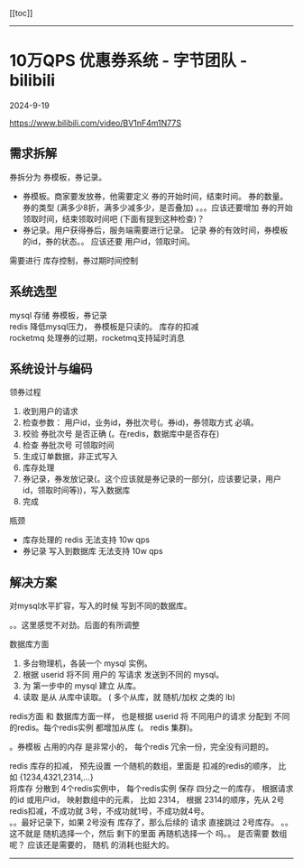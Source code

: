 [[toc]]


---


# 10万QPS 优惠券系统 - 字节团队 - bilibili

2024-9-19

https://www.bilibili.com/video/BV1nF4m1N77S

## 需求拆解

券拆分为 券模板，券记录。

- 券模板。商家要发放券，他需要定义 券的开始时间，结束时间。 券的数量。 券的类型 (满多少8折，满多少减多少，是否叠加)  。。。应该还要增加 券的开始领取时间，结束领取时间吧 (下面有提到这种检查)？
- 券记录。用户获得券后，服务端需要进行记录。 记录 券的有效时间，券模板的id，券的状态。。 应该还要 用户id，领取时间。

需要进行 库存控制，券过期时间控制

## 系统选型

mysql 存储 券模板，券记录  
redis 降低mysql压力， 券模板是只读的。 库存的扣减  
rocketmq 处理券的过期，rocketmq支持延时消息


## 系统设计与编码

领券过程
1. 收到用户的请求
2. 检查参数： 用户id，业务id，券批次号(。券id)，券领取方式 必填。
3. 校验 券批次号 是否正确 (。在redis，数据库中是否存在)
4. 检查 券批次号 可领取时间
5. 生成订单数据，非正式写入
6. 库存处理
7. 券记录，券发放记录(。这个应该就是券记录的一部分(，应该要记录，用户id，领取时间等))，写入数据库
8. 完成

瓶颈
- 库存处理的 redis 无法支持 10w qps
- 券记录 写入到数据库 无法支持 10w qps


## 解决方案

对mysql水平扩容，写入的时候 写到不同的数据库。  

。。这里感觉不对劲。后面的有所调整

数据库方面
1. 多台物理机，各装一个 mysql 实例。  
2. 根据 userid 将不同 用户的 写请求 发送到不同的 mysql。
3. 为 第一步中的 mysql 建立 从库。
4. 读取 是从 从库中读取。 ( 多个从库，就 随机/加权 之类的 lb)

redis方面 和 数据库方面一样， 也是根据 userid 将 不同用户的请求 分配到 不同的redis。每个redis实例 都增加从库 (。 redis 集群)。

。券模板 占用的内存 是非常小的， 每个redis 冗余一份，完全没有问题的。


redis 库存的扣减， 预先设置 一个随机的数组，里面是 扣减的redis的顺序， 比如 {1234,4321,2314,...}   
将库存 分散到 4个redis实例中， 每个redis实例 保存 四分之一的库存， 根据请求的id 或用户id， 映射数组中的元素， 比如 2314， 根据 2314的顺序，先从 2号redis扣减，不成功就 3号，不成功就1号，不成功就4号。   
。。最好记录下，如果 2号没有 库存了，那么后续的 请求 直接跳过 2号库存。
。。这不就是 随机选择一个，然后 剩下的里面 再随机选择一个 吗。。 是否需要 数组呢？ 应该还是需要的， 随机 的消耗也挺大的。



------------











































































































